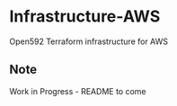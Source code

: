 # Infrastructure-AWS

Open592 Terraform infrastructure for AWS

## Note

Work in Progress - README to come

